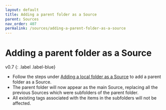 ```yaml
---
layout: default
title: Adding a parent folder as a Source
parent: Sources
nav_order: 407
permalink: /sources/adding-a-parent-folder-as-a-source
---
```


# Adding a parent folder as a Source
v0.7
{: .label .label-blue}

- Follow the steps under [Adding a local folder as a Source](/sources/adding-a-local-folder-as-a-source) to add a parent folder as a Source.
- The parent folder will now appear as the main Source, replacing all the previous Sources which were subfolders of the parent folder.
- All existing tags associated with the items in the subfolders will not be affected.